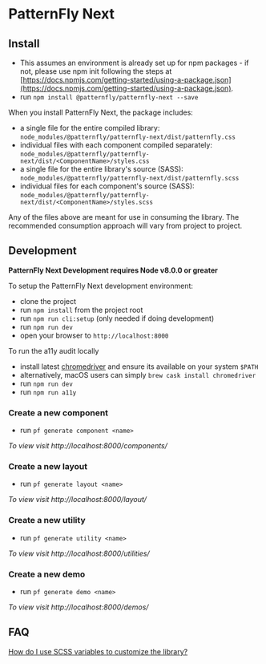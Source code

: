 # PatternFly Next

## Install

- This assumes an environment is already set up for npm packages - if not, please use npm init following the steps at [https://docs.npmjs.com/getting-started/using-a-package.json](https://docs.npmjs.com/getting-started/using-a-package.json).
- run `npm install @patternfly/patternfly-next --save`

When you install PatternFly Next, the package includes:

- a single file for the entire compiled library: `node_modules/@patternfly/patternfly-next/dist/patternfly.css`
- individual files with each component compiled separately: `node_modules/@patternfly/patternfly-next/dist/<ComponentName>/styles.css`
- a single file for the entire library's source (SASS): `node_modules/@patternfly/patternfly-next/dist/patternfly.scss`
- individual files for each component's source (SASS): `node_modules/@patternfly/patternfly-next/dist/<ComponentName>/styles.scss`

Any of the files above are meant for use in consuming the library. The recommended
consumption approach will vary from project to project.

## Development

**PatternFly Next Development requires Node v8.0.0 or greater**

To setup the PatternFly Next development environment:

- clone the project
- run `npm install` from the project root
- run `npm run cli:setup` (only needed if doing development)
- run `npm run dev`
- open your browser to `http://localhost:8000`

To run the a11y audit locally
- install latest [chromedriver](http://chromedriver.chromium.org/downloads) and ensure its available on your system `$PATH`
- alternatively, macOS users can simply `brew cask install chromedriver`
- run `npm run dev`
- run `npm run a11y`

### Create a new component

- run `pf generate component <name>`

*To view visit http://localhost:8000/components/<name>*

### Create a new layout

- run `pf generate layout <name>`

*To view visit http://localhost:8000/layout/<name>*

### Create a new utility

- run `pf generate utility <name>`

*To view visit http://localhost:8000/utilities/<name>*

### Create a new demo

- run `pf generate demo <name>`

*To view visit http://localhost:8000/demos/<name>*

## FAQ

[How do I use SCSS variables to customize
the library?](https://pf-next.com/guidelines#variables)

